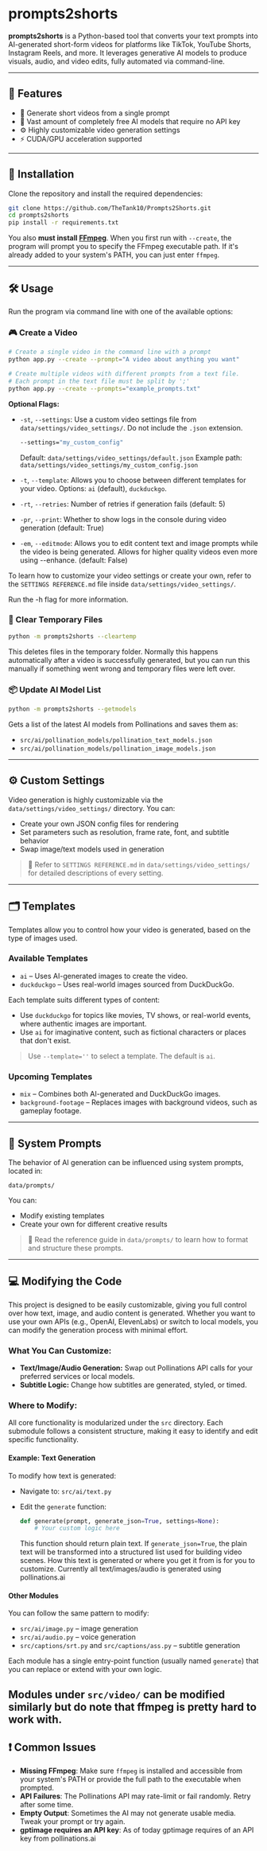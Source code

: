 # prompts2shorts

**prompts2shorts** is a Python-based tool that converts your text prompts into AI-generated short-form videos for platforms like TikTok, YouTube Shorts, Instagram Reels, and more. It leverages generative AI models to produce visuals, audio, and video edits, fully automated via command-line.

---

## 🔧 Features

* 🎥 Generate short videos from a single prompt
* 🧠 Vast amount of completely free AI models that require no API key
* ⚙️ Highly customizable video generation settings
* ⚡ CUDA/GPU acceleration supported

---

## 🚀 Installation

Clone the repository and install the required dependencies:

```bash
git clone https://github.com/TheTank10/Prompts2Shorts.git
cd prompts2shorts
pip install -r requirements.txt
```

You also **must install [FFmpeg](https://www.ffmpeg.org/download.html)**. When you first run with `--create`, the program will prompt you to specify the FFmpeg executable path. If it's already added to your system's PATH, you can just enter `ffmpeg`.

---

## 🛠️ Usage

Run the program via command line with one of the available options:

### 🎮 Create a Video

```bash
# Create a single video in the command line with a prompt
python app.py --create --prompt="A video about anything you want"

# Create multiple videos with different prompts from a text file. 
# Each prompt in the text file must be split by ';'
python app.py --create --prompts="example_prompts.txt"
```

**Optional Flags:**

* `-st`, `--settings`: Use a custom video settings file from `data/settings/video_settings/`. Do not include the `.json` extension.

  ```bash
  --settings="my_custom_config"
  ```

  Default: `data/settings/video_settings/default.json`
  Example path: `data/settings/video_settings/my_custom_config.json`

* `-t`, `--template`: Allows you to choose between different templates for your video. Options: `ai` (default), `duckduckgo`. 
* `-rt`, `--retries`: Number of retries if generation fails (default: 5)
* `-pr`, `--print`: Whether to show logs in the console during video generation (default: True)
* `-em`, `--editmode`: Allows you to edit content text and image prompts while the video is being generated. Allows for higher quality videos even more using --enhance. (default: False)

To learn how to customize your video settings or create your own, refer to the `SETTINGS REFERENCE.md` file inside `data/settings/video_settings/`.

Run the -h flag for more information.

### 🧹 Clear Temporary Files

```bash
python -m prompts2shorts --cleartemp
```

This deletes files in the temporary folder. Normally this happens automatically after a video is successfully generated, but you can run this manually if something went wrong and temporary files were left over.

### 📦 Update AI Model List

```bash
python -m prompts2shorts --getmodels
```

Gets a list of the latest AI models from Pollinations and saves them as:

* `src/ai/pollination_models/pollination_text_models.json`
* `src/ai/pollination_models/pollination_image_models.json`

---

## ⚙️ Custom Settings

Video generation is highly customizable via the `data/settings/video_settings/` directory. You can:

* Create your own JSON config files for rendering
* Set parameters such as resolution, frame rate, font, and subtitle behavior
* Swap image/text models used in generation

> 📃 Refer to `SETTINGS REFERENCE.md` in `data/settings/video_settings/` for detailed descriptions of every setting.

---

## 🗂️ Templates

Templates allow you to control how your video is generated, based on the type of images used.

### Available Templates

* `ai` – Uses AI-generated images to create the video.
* `duckduckgo` – Uses real-world images sourced from DuckDuckGo.

Each template suits different types of content:

* Use `duckduckgo` for topics like movies, TV shows, or real-world events, where authentic images are important.
* Use `ai` for imaginative content, such as fictional characters or places that don't exist.

> Use `--template=''` to select a template. The default is `ai`.

### Upcoming Templates

* `mix` – Combines both AI-generated and DuckDuckGo images.
* `background-footage` – Replaces images with background videos, such as gameplay footage.

---

## 🧠 System Prompts

The behavior of AI generation can be influenced using system prompts, located in:

```
data/prompts/
```

You can:

* Modify existing templates
* Create your own for different creative results

> 📃 Read the reference guide in `data/prompts/` to learn how to format and structure these prompts.

---

## 💻 Modifying the Code

This project is designed to be easily customizable, giving you full control over how text, image, and audio content is generated. Whether you want to use your own APIs (e.g., OpenAI, ElevenLabs) or switch to local models, you can modify the generation process with minimal effort.

### What You Can Customize:

* **Text/Image/Audio Generation:** Swap out Pollinations API calls for your preferred services or local models.
* **Subtitle Logic:** Change how subtitles are generated, styled, or timed.

### Where to Modify:

All core functionality is modularized under the `src` directory. Each submodule follows a consistent structure, making it easy to identify and edit specific functionality.

#### Example: Text Generation

To modify how text is generated:

* Navigate to: `src/ai/text.py`
* Edit the `generate` function:

  ```python
  def generate(prompt, generate_json=True, settings=None):
      # Your custom logic here
  ```

  This function should return plain text. If `generate_json=True`, the plain text will be transformed into a structured list used for building video scenes. How this text is generated or where you get it from is for you to customize. Currently all text/images/audio is generated using pollinations.ai

#### Other Modules

You can follow the same pattern to modify:

* `src/ai/image.py` – image generation
* `src/ai/audio.py` – voice generation
* `src/captions/srt.py` and `src/captions/ass.py` – subtitle generation

Each module has a single entry-point function (usually named `generate`) that you can replace or extend with your own logic.

Modules under `src/video/` can be modified similarly but do note that ffmpeg is pretty hard to work with.
---

## ❗ Common Issues

* **Missing FFmpeg**: Make sure `ffmpeg` is installed and accessible from your system's PATH or provide the full path to the executable when prompted.
* **API Failures**: The Pollinations API may rate-limit or fail randomly. Retry after some time.
* **Empty Output**: Sometimes the AI may not generate usable media. Tweak your prompt or try again.
* **gptimage requires an API key**: As of today gptimage requires of an API key from pollinations.ai